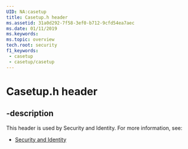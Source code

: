 ```yaml
---
UID: NA:casetup
title: Casetup.h header
ms.assetid: 31a0d292-7f58-3ef0-b712-9cfd54ea7aec
ms.date: 01/11/2019
ms.keywords: 
ms.topic: overview
tech.root: security
f1_keywords:
 - casetup
 - casetup/casetup
---
```


# Casetup.h header


## -description

This header is used by Security and Identity. For more information, see:

- [Security and Identity](../_security/index.md)

